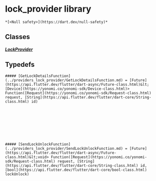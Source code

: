 


# lock_provider library






    *[<Null safety>](https://dart.dev/null-safety)*





## Classes

##### [LockProvider](../providers_lock_provider/LockProvider-class.md)



 









## Typedefs


    ##### [GetLockDetailsFunction](../providers_lock_provider/GetLockDetailsFunction.md) = [Future](https://api.flutter.dev/flutter/dart-async/Future-class.html)&lt;[Device](https://yonomi.co/yonomi-sdk/Device-class.html)> Function([Request](https://yonomi.co/yonomi-sdk/Request-class.html) request, [String](https://api.flutter.dev/flutter/dart-core/String-class.html) id)
    


       
    




    ##### [SendLockUnlockFunction](../providers_lock_provider/SendLockUnlockFunction.md) = [Future](https://api.flutter.dev/flutter/dart-async/Future-class.html)&lt;void> Function([Request](https://yonomi.co/yonomi-sdk/Request-class.html) request, [String](https://api.flutter.dev/flutter/dart-core/String-class.html) id, [bool](https://api.flutter.dev/flutter/dart-core/bool-class.html) lockUnlock)
    


       
    









